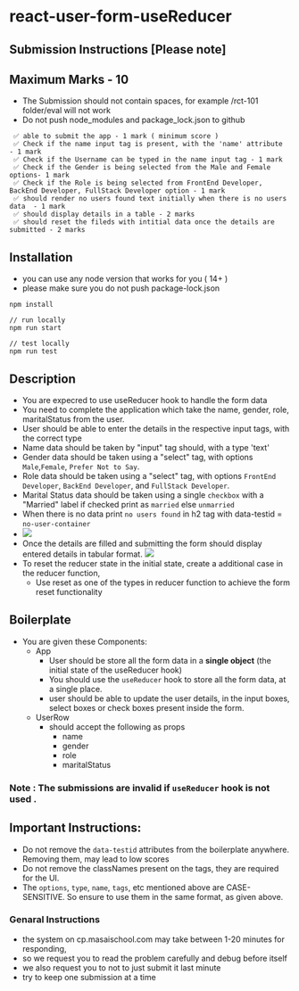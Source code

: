 # react-user-form-useReducer

## Submission Instructions [Please note]

## Maximum Marks - 10

- The Submission should not contain spaces, for example /rct-101 folder/eval will not work
- Do not push node_modules and package_lock.json to github

```
 ✅ able to submit the app - 1 mark ( minimum score )
 ✅ Check if the name input tag is present, with the 'name' attribute  - 1 mark
 ✅ Check if the Username can be typed in the name input tag - 1 mark
 ✅ Check if the Gender is being selected from the Male and Female options- 1 mark
 ✅ Check if the Role is being selected from FrontEnd Developer, BackEnd Developer, FullStack Developer option - 1 mark
 ✅ should render no users found text initially when there is no users data  - 1 mark
 ✅ should display details in a table - 2 marks
 ✅ should reset the fileds with intitial data once the details are submitted - 2 marks
```

## Installation

- you can use any node version that works for you ( 14+ )
- please make sure you do not push package-lock.json

```
npm install

// run locally
npm run start

// test locally
npm run test

```

## Description

- You are expecred to use useReducer hook to handle the form data
- You need to complete the application which take the name, gender, role, maritalStatus from the user.
- User should be able to enter the details in the respective input tags, with the correct type
- Name data should be taken by "input" tag should, with a type 'text'
- Gender data should be taken using a "select" tag, with options `Male`,`Female`, `Prefer Not to Say`.
- Role data should be taken using a "select" tag, with options `FrontEnd Developer`, `BackEnd Developer`, and `FullStack Developer`.
- Marital Status data should be taken using a single `checkbox` with a "Married" label if checked print as `married` else `unmarried`
- When there is no data print `no users found` in h2 tag with data-testid = `no-user-container`
- ![](https://i.imgur.com/ZSyk1ew.png)
- Once the details are filled and submitting the form should display entered details in tabular format.
  ![](https://i.imgur.com/ipfmETk.png)
- To reset the reducer state in the initial state, create a additional case in the reducer function,
  - Use reset as one of the types in reducer function to achieve the form reset functionality

## Boilerplate

- You are given these Components:
  - App
    - User should be store all the form data in a **single object** (the initial state of the useReducer hook)
    - You should use the `useReducer` hook to store all the form data, at a single place.
    - user should be able to update the user details, in the input boxes, select boxes or check boxes present inside the form.
  - UserRow
    - should accept the following as props
      - name
      - gender
      - role
      - maritalStatus

### Note : The submissions are invalid if `useReducer` hook is not used .

## Important Instructions:

- Do not remove the `data-testid` attributes from the boilerplate anywhere. Removing them, may lead to low scores
- Do not remove the classNames present on the tags, they are required for the UI.
- The `options`, `type`, `name`, `tags`, etc mentioned above are CASE-SENSITIVE. So ensure to use them in the same format, as given above.

### Genaral Instructions

- the system on cp.masaischool.com may take between 1-20 minutes for responding,
- so we request you to read the problem carefully and debug before itself
- we also request you to not to just submit it last minute
- try to keep one submission at a time
